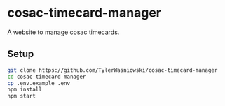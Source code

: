# cosac-timecard-manager
A website to manage cosac timecards.

## Setup
```bash
git clone https://github.com/TylerWasniowski/cosac-timecard-manager
cd cosac-timecard-manager
cp .env.example .env
npm install
npm start
```